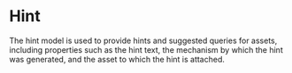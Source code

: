 # Hint

The hint model is used to provide hints and suggested queries for assets, including properties such as the hint text, the mechanism by which the hint was generated, and the asset to which the hint is attached.
